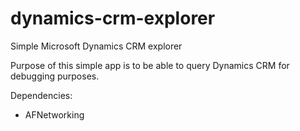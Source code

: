 dynamics-crm-explorer
=====================

Simple Microsoft Dynamics CRM explorer

Purpose of this simple app is to be able to query Dynamics CRM for debugging purposes.

Dependencies:
* AFNetworking
